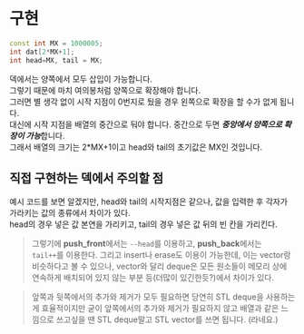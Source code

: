 # 구현
```c++
const int MX = 1000005;
int dat[2*MX+1];
int head=MX, tail = MX;
```

덱에서는 양쪽에서 모두 삽입이 가능합니다. 
<br>그렇기 때문에 마치 여의봉처럼 양쪽으로 확장해야 합니다. 
<br>그러면 별 생각 없이 시작 지점이 0번지로 뒀을 경우 왼쪽으로 확장을 할 수가 없게 됩니다. 
<br>대신에 시작 지점을 배열의 중간으로 둬야 합니다. 중간으로 두면 ***중앙에서 양쪽으로 확장이 가능***합니다. <br>그래서 배열의 크기는 2*MX+1이고 head와 tail의 초기값은 MX인 것입니다.

## 직접 구현하는 덱에서 주의할 점
예시 코드를 보면 알겠지만, head와 tail의 시작지점은 같으나, 값을 입력한 후 각자가 가라키는 값의 종류에서 차이가 있다.<br> head의 경우 넣은 값 본연을 가리키고, tail의 경우 넣은 값 뒤의 빈 칸을 가리킨다.
> 그렇기에 **push_front**에서는 `--head`를 이용하고, **push_back**에서는 `tail++`를 이용한다.
그리고 insert나 erase도 이용이 가능한데, 이는 vector랑 비슷하다고 볼 수 있으나, vector와 달리 deque은 모든 원소들이 메모리 상에 연속하게 배치되어 있지 않는 부분 등(더많이 있긴한듯?)에서 차이가 있다.

> 앞쪽과 뒷쪽에서의 추가와 제거가 모두 필요하면 당연히 STL deque을 사용하는게 효율적이지만 굳이 앞쪽에서의 추가와 제거가 필요하지 않고 배열과 같은 느낌으로 쓰고싶을 땐 STL deque말고 STL vector를 쓰면 됩니다. (라네요.)
